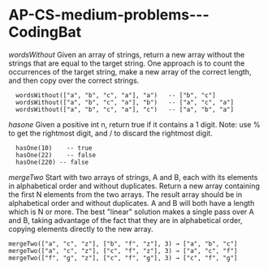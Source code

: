 # AP-CS-medium-problems---CodingBat

*wordsWithout*
	Given an array of strings, return a new array without the strings that are equal to the target string. 
	One approach is to count the occurrences of the target string, make a new array of the correct length, 
	and then copy over the correct strings.

	  wordsWithout(["a", "b", "c", "a"], "a") 	-- ["b", "c"]
	  wordsWithout(["a", "b", "c", "a"], "b") 	-- ["a", "c", "a"]
	  wordsWithout(["a", "b", "c", "a"], "c") 	-- ["a", "b", "a"]
    
*hasone*
    	Given a positive int n, return true if it contains a 1 digit. 
	Note: use % to get the rightmost digit, and / to discard the rightmost digit.

	  hasOne(10) 	-- true
	  hasOne(22) 	-- false
	  hasOne(220) -- false

*mergeTwo*
	Start with two arrays of strings, A and B, each with its elements in alphabetical order and without duplicates. 
	Return a new array containing the first N elements from the two arrays.	The result array should be 
	in alphabetical order and without duplicates. A and B will both have a length which is N or more. 
	The best "linear" solution makes a single pass over A and B, taking advantage of the fact that they 
	are in alphabetical order, copying elements directly to the new array.

	mergeTwo(["a", "c", "z"], ["b", "f", "z"], 3) → ["a", "b", "c"]
	mergeTwo(["a", "c", "z"], ["c", "f", "z"], 3) → ["a", "c", "f"]
	mergeTwo(["f", "g", "z"], ["c", "f", "g"], 3) → ["c", "f", "g"]
